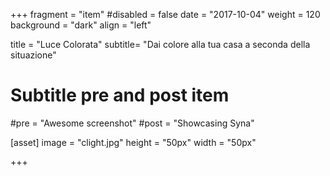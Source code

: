 +++
fragment = "item"
#disabled = false
date = "2017-10-04"
weight = 120
background = "dark"
align = "left"

title = "Luce Colorata"
subtitle= "Dai colore alla tua casa a seconda della situazione"

# Subtitle pre and post item
#pre = "Awesome screenshot"
#post = "Showcasing Syna"

[asset]
  image = "clight.jpg"
  height = "50px"
  width = "50px"
  
+++
